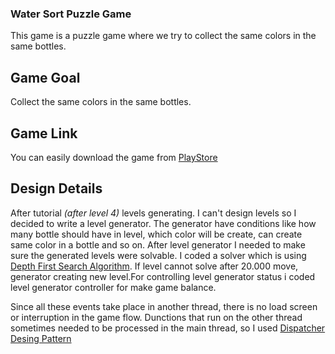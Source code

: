 ### Water Sort Puzzle Game
This game is a puzzle game where we try to collect the same colors in the same bottles.
## Game Goal
Collect the same colors in the same bottles.
## Game Link
You can easily download the game from [PlayStore](https://play.google.com/store/apps/details?id=com.watersortpuzzle.colorsortpuzzle.watercolorsortpuzzle&hl=en&gl=us)
## Design Details

After tutorial *(after level 4)* levels generating. I can't design levels so I decided to write a level generator.
The generator have conditions like how many bottle should have in level, which color will be create, can create same color in a bottle and so on. 
After level generator I needed to make sure the generated levels were solvable. I coded a solver which is using [Depth First Search Algorithm](https://en.wikipedia.org/wiki/Depth-first_search). If level cannot solve after 20.000 move,
generator creating new level.For controlling level generator status i coded level generator controller for make game balance.

Since all these events take place in another thread, there is no load screen or interruption in the game flow. Dunctions that run on the other thread sometimes needed to be processed in the main thread, so I used [Dispatcher Desing Pattern](https://www.what-could-possibly-go-wrong.com/the-dispatcher-pattern/)
